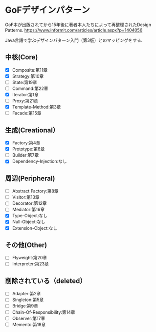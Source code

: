 # GoFデザインパターン
GoF本が出版されてから15年後に著者本人たちによって再整理されたDesign Patterns.
https://www.informit.com/articles/article.aspx?p=1404056

Java言語で学ぶデザインパターン入門（第3版）とのマッピングをする.

## 中核(Core)
- [X] Composite:第11章
- [X] Strategy:第10章
- [ ] State:第19章
- [ ] Command:第22章
- [X] Iterator:第1章
- [ ] Proxy:第21章
- [X] Template-Method:第3章
- [ ] Facade:第15章

## 生成(Creational）
- [X] Factory:第4章
- [X] Prototype:第6章
- [ ] Builder:第7章
- [X] Dependency-Injection:なし

## 周辺(Peripheral)
- [ ] Abstract Factory:第8章
- [ ] Visitor:第13章
- [ ] Decorator:第12章
- [ ] Mediator:第16章
- [X] Type-Object:なし
- [X] Null-Object:なし
- [X] Extension-Object:なし

## その他(Other)
- [ ] Flyweight:第20章
- [ ] Interpreter:第23章

## 削除されている（deleted）
- [ ] Adapter:第2章
- [ ] Singleton:第5章
- [ ] Bridge:第9章
- [ ] Chain-Of-Responsibility:第14章
- [ ] Observer:第17章
- [ ] Memento:第18章